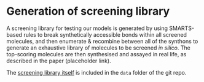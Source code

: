 # Generation of screening library

A screening library for testing our models is generated by using SMARTS-based rules to break synthetically accessible bonds within all screened molecules, and then enumerate & recombine between all of the synthons to generate an exhaustive library of molecules to be screened _in silico_. The top-scoring molecules are then synthesised and assayed in real life, as described in the paper (placeholder link).

The [screening library itself](https://github.com/wjm41/mpro-rank-gen/blob/main/data/screening_lib.txt.gz)  is included in the `data` folder of the git repo.
